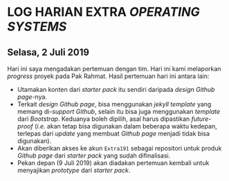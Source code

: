 # LOG HARIAN EXTRA *OPERATING SYSTEMS*
## Selasa, 2 Juli 2019

Hari ini saya mengadakan pertemuan dengan tim. Hari ini kami melaporkan *progress* proyek pada Pak Rahmat. Hasil pertemuan hari ini antara lain:
- Utamakan konten dari *starter pack* itu sendiri daripada *design Github page*-nya.
- Terkait *design Github page*, bisa menggunakan *jekyll template* yang memang di-*support Github*, selain itu bisa juga menggunakan *template* dari *Bootstrap*. Keduanya boleh dipilih, asal harus dipastikan *future-proof* (*i.e.* akan tetap bisa digunakan dalam beberapa waktu kedepan, terlepas dari *update* yang membuat *Github page* menjadi tidak bisa digunakan). 
- Akan diberikan akses ke akun `Extra191` sebagai repositori untuk produk *Github page* dari *starter pack* yang sudah difinalisasi.
- Pekan depan (9 Juli 2019) akan diadakan pertemuan kembali untuk menyajikan *prototype* dari *starter pack*. 